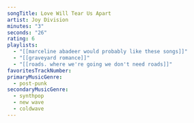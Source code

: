 ```yaml
---
songTitle: Love Will Tear Us Apart
artist: Joy Division
minutes: "3"
seconds: "26"
rating: 6
playlists:
  - "[[marceline abadeer would probably like these songs]]"
  - "[[graveyard romance]]"
  - "[[roads. where we're going we don't need roads]]"
favoritesTrackNumber:
primaryMusicGenre:
  - post-punk
secondaryMusicGenre:
  - synthpop
  - new wave
  - coldwave
---
```

